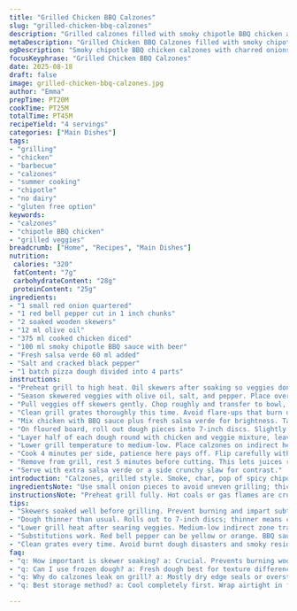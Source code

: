 ```yaml
---
title: "Grilled Chicken BBQ Calzones"
slug: "grilled-chicken-bbq-calzones"
description: "Grilled calzones filled with smoky chipotle BBQ chicken and charred veggies. Uses skewered onions and red bell peppers for quick grilling and flavor layering. Dough sealed tight to trap steam, cooked low and slow on the barbecue for a crispy crust with melty insides. A rustic, smoky twist on calzones using beer-infused BBQ sauce. No dairy, nuts, gluten, or eggs here. Simple ingredients transformed by technique and fire. Great summer grilling choice, four servings. Developed to cut the original calories and cooking times down slightly while adding fresh salsa verde for tang."
metaDescription: "Grilled Chicken BBQ Calzones filled with smoky chipotle BBQ chicken, charred veggies, and fresh salsa verde. Crispy, juicy, cooked low and slow on the grill."
ogDescription: "Smoky chipotle BBQ chicken calzones with charred onions and peppers. Grilled low and slow for a crispy crust and juicy filling with zingy salsa verde."
focusKeyphrase: "Grilled Chicken BBQ Calzones"
date: 2025-08-18
draft: false
image: grilled-chicken-bbq-calzones.jpg
author: "Emma"
prepTime: PT20M
cookTime: PT25M
totalTime: PT45M
recipeYield: "4 servings"
categories: ["Main Dishes"]
tags:
- "grilling"
- "chicken"
- "barbecue"
- "calzones"
- "summer cooking"
- "chipotle"
- "no dairy"
- "gluten free option"
keywords:
- "calzones"
- "chipotle BBQ chicken"
- "grilled veggies"
breadcrumb: ["Home", "Recipes", "Main Dishes"]
nutrition: 
 calories: "320"
 fatContent: "7g"
 carbohydrateContent: "28g"
 proteinContent: "25g"
ingredients:
- "1 small red onion quartered"
- "1 red bell pepper cut in 1 inch chunks"
- "2 soaked wooden skewers"
- "12 ml olive oil"
- "375 ml cooked chicken diced"
- "100 ml smoky chipotle BBQ sauce with beer"
- "Fresh salsa verde 60 ml added"
- "Salt and cracked black pepper"
- "1 batch pizza dough divided into 4 parts"
instructions:
- "Preheat grill to high heat. Oil skewers after soaking so veggies don't stick. Thread onion and bell pepper chunks on skewers fairly tight for even cooking."
- "Season skewered veggies with olive oil, salt, and pepper. Place over direct flame. Listen for sizzle, smell that sweet char. Turn every 4 minutes until softened, edges show deep grill marks about 8 to 10 minutes total."
- "Pull veggies off skewers gently. Chop roughly and transfer to bowl, set aside to cool. The caramelized onions bring sweet notes, peppers add smoky crunch."
- "Clean grill grates thoroughly this time. Avoid flare-ups that burn dough."
- "Mix chicken with BBQ sauce plus fresh salsa verde for brightness. Taste and adjust salt and pepper carefully. The salsa cuts the richness of BBQ."
- "On floured board, roll out dough pieces into 7-inch discs. Slightly thinner than before for quicker cooking and crispier base."
- "Layer half of each dough round with chicken and veggie mixture, leaving about 1.3 cm border free. Wet edges with water to seal crust snug. Press firmly; no leaks or exploding calzones allowed."
- "Lower grill temperature to medium-low. Place calzones on indirect heat zone. Close lid quickly to trap heat and melt fillings."
- "Cook 4 minutes per side, patience here pays off. Flip carefully with wide spatula. Look for golden crisp and bottom that sounds hollow when tapped."
- "Remove from grill, rest 5 minutes before cutting. This lets juices redistribute and dough finish steaming inside."
- "Serve with extra salsa verde or a side crunchy slaw for contrast."
introduction: "Calzones, grilled style. Smoke, char, pop of spicy chipotle BBQ sauce. Chicken bites, juicy, coated in sweet beer sauce, mingle with smoky grilled onions and red peppers. Not your usual calzone—this one breathes fire. Dough folded tight like a treasure chest. Open fire. Fire that cooks, crisps, seals. Worked on this method over years. Skewering veggies speeds grilling and keeps chunks uniform; you lose that random burned edge. But don’t overdo it. Char is good but not charcoal. I added bright salsa verde to offset richness, something I learned after a few too-sweet bites last summer. Low grill temp and covered lid means even cooking, no black crust gotchas. Listen for sizzle, watch crust color. Skip freezer dough here, fresh dough shines with slight chew and crunch combo. Fun. Little messy, but that’s where the flavor is. Perfect for summer evenings with cold beer or spiked lemonade."
ingredientsNote: "Use small onion pieces to avoid uneven grilling; thick onion chunks stay tough inside. Red bell pepper sweetens with char marks, substitutable with yellow or orange if needed. Swap BBQ sauce for homemade chipotle-infused ketchup if store-bought too sugary or thick; thin with apple cider vinegar and a dash of smoked paprika. The fresh salsa verde adds acidity and herbaceous brightness you might miss if you skip it. Dough—you want a slightly tacky but elastic dough; avoid dry or very wet. It affects sealing and chew. Keep olive oil and dry rubs ready to prevent sticking and enhance crust. Use soaked skewers to prevent burning and impart subtle wood aroma. No nuts, dairy, eggs—easy for those avoiding allergens. Chicken leftovers or rotisserie make life easier, giving good texture and flavor. Skip pre-baking dough; the grill does that magic."
instructionsNote: "Preheat grill fully. Hot coals or gas flames are crucial for that sear on veggies and crunch on crust. Skewers keep veggies from rolling, making it easy to handle on grill; foil wraps work but lose char flavor. Picking the right grill zone saves you from burnt dough disasters. Clean grates so no residue smokes up flavors. Flatten dough to thinner discs; this changes cook time but prevents doughy middles and helps crisp underside. Wet edges—don't skimp—if dry, calzone bursts and juice leaks, worse on barbeque than oven. Flip carefully with wide spatula or tongs, the grab can tear dough. Cook low and slow after searing veggies; BBQ is tricky for dough. Use color to judge doneness: golden brown crust, bubbling juices peeking from a slight tear. Resting post-grill firms calzones—try cutting too soon, you'll lose juices and get a soggy mess. Serve with something fresh like salsa or slaw to break richness. If weather turns or flames flare, finish in oven at 190°C (375°F) for 5 mins to crisp up. Focus on smell—smoky, sweet, slightly spicy means you're close. Watch texture too, dough springs back slightly indicating it's done."
tips:
- "Skewers soaked well before grilling. Prevent burning and impart subtle smoky aroma. Thread veggies tight enough to cook evenly but not mushy. Watch closely for that sizzle and dark grill marks, edges soften yet still hold shape. Flip every 4 minutes to avoid blackness, not charcoal taste needed."
- "Dough thinner than usual. Rolls out to 7-inch discs; thinner means crisp crust and quicker cook. Helps keep crumb structure light, less doughy inside. Wet edges with water not too much to avoid sogginess. Press firmly to seal tight, leaks ruin grill session. If dough too dry, tears easily, bad for juice retention."
- "Lower grill heat after searing veggies. Medium-low indirect zone traps heat like oven. Lid closed fast to trap steam. Melts filling without burning crust. Flip carefully with wide spatula; grab tears dough quick. Rest calzones 5 mins post-grill to redistribute juices. Cutting too soon = watery mess inside."
- "Substitutions work. Red bell pepper can be yellow or orange. BBQ sauce can swap for homemade chipotle ketchup—if too thick, thin with vinegar and smoked paprika. Chicken leftovers or rotisserie add texture, skip boiling chicken for better flavor mix. Salsa verde key for acidity; skip it, calzone feels flat and cloying."
- "Clean grates every time. Avoid burnt dough disasters and smoky residue flavors. Watch grill flare-ups; flare kills dough fast. If flare happens, move calzones or finish in 190°C oven 5 minutes. Listen for golden crust sounds, hollow tap under calzone signals doneness. Dough springs back slightly; if too soft, needs more time."
faq:
- "q: How important is skewer soaking? a: Crucial. Prevents burning wood flavor. Dry skewers char quickly, veggies stick. Soaked skewers last longer and add subtle smokiness. Can't skip unless using metal skewers."
- "q: Can I use frozen dough? a: Fresh dough best for texture difference. Frozen sometimes too moist or hard to seal. If frozen used, thaw well, pat dry, maybe add more flour to avoid sticky. Risk of tougher crust though."
- "q: Why do calzones leak on grill? a: Mostly dry edge seals or overstuffed filling. Water seal needs generous dabs. Pressure when pressing important, even small gaps explode. Dough too dry or thin at edges tears easier. Avoid opening before rest."
- "q: Best storage method? a: Cool completely first. Wrap airtight in foil or plastic wrap for fridge up to 2 days. Reheat on grill or oven to crisp crust back. Freezing possible wrapped, but texture loss expected. Reheat slowly to avoid dry filling."

---
```

